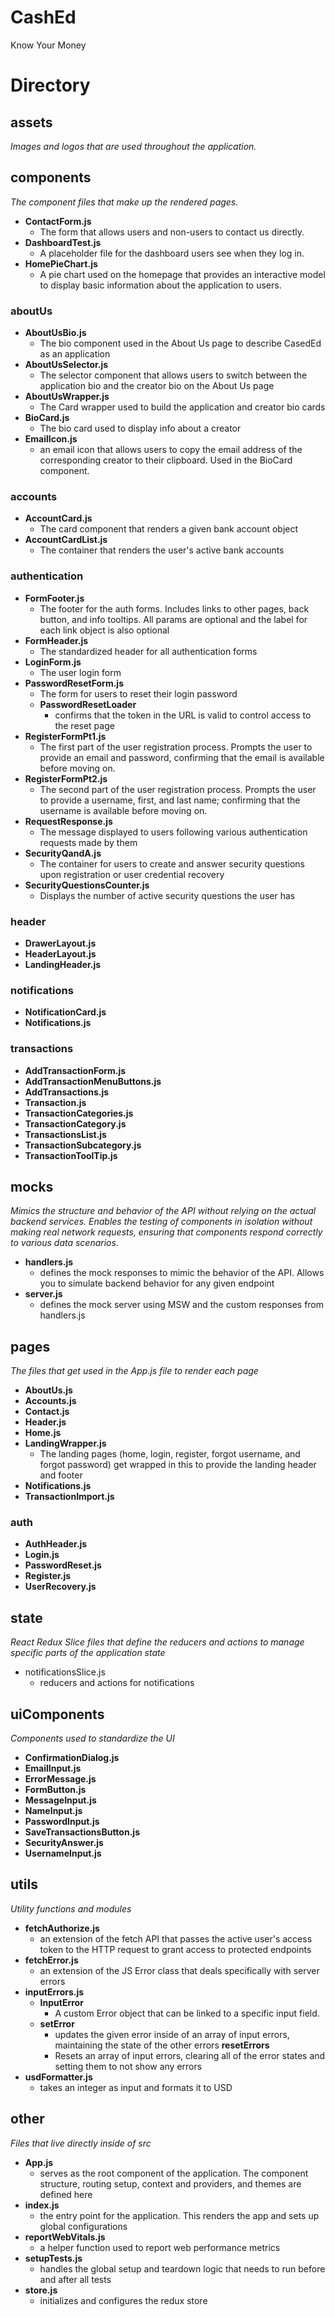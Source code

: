 # CashEd

Know Your Money

# Directory

## assets

_Images and logos that are used throughout the application._

## components

_The component files that make up the rendered pages._

- **ContactForm.js**
  - The form that allows users and non-users to contact us directly.
- **DashboardTest.js**
  - A placeholder file for the dashboard users see when they log in.
- **HomePieChart.js**
  - A pie chart used on the homepage that provides an interactive model to display basic information about the application to users.

### aboutUs

- **AboutUsBio.js**
  - The bio component used in the About Us page to describe CasedEd as an application
- **AboutUsSelector.js**
  - The selector component that allows users to switch between the application bio and the creator bio on the About Us page
- **AboutUsWrapper.js**
  - The Card wrapper used to build the application and creator bio cards
- **BioCard.js**
  - The bio card used to display info about a creator
- **EmailIcon.js**
  - an email icon that allows users to copy the email address of the corresponding creator to their clipboard. Used in the BioCard component.

### accounts

- **AccountCard.js**
  - The card component that renders a given bank account object
- **AccountCardList.js**
  - The container that renders the user's active bank accounts

### authentication

- **FormFooter.js**
  - The footer for the auth forms. Includes links to other pages, back button, and info tooltips. All params are optional and the label for each link object is also optional
- **FormHeader.js**
  - The standardized header for all authentication forms
- **LoginForm.js**
  - The user login form
- **PasswordResetForm.js**
  - The form for users to reset their login password
  - **PasswordResetLoader**
    - confirms that the token in the URL is valid to control access to the reset page
- **RegisterFormPt1.js**
  - The first part of the user registration process. Prompts the user to provide an email and password, confirming that the email is available before moving on.
- **RegisterFormPt2.js**
  - The second part of the user registration process. Prompts the user to provide a username, first, and last name; confirming that the username is available before moving on.
- **RequestResponse.js**
  - The message displayed to users following various authentication requests made by them
- **SecurityQandA.js**
  - The container for users to create and answer security questions upon registration or user credential recovery
- **SecurityQuestionsCounter.js**
  - Displays the number of active security questions the user has

### header

- **DrawerLayout.js**
- **HeaderLayout.js**
- **LandingHeader.js**

### notifications

- **NotificationCard.js**
- **Notifications.js**

### transactions

- **AddTransactionForm.js**
- **AddTransactionMenuButtons.js**
- **AddTransactions.js**
- **Transaction.js**
- **TransactionCategories.js**
- **TransactionCategory.js**
- **TransactionsList.js**
- **TransactionSubcategory.js**
- **TransactionToolTip.js**

## mocks

_Mimics the structure and behavior of the API without relying on the actual backend services. Enables the testing of components in isolation without making real network requests, ensuring that components respond correctly to various data scenarios._

- **handlers.js**
  - defines the mock responses to mimic the behavior of the API. Allows you to simulate backend behavior for any given endpoint
- **server.js**
  - defines the mock server using MSW and the custom responses from handlers.js

## pages

_The files that get used in the App.js file to render each page_

- **AboutUs.js**
- **Accounts.js**
- **Contact.js**
- **Header.js**
- **Home.js**
- **LandingWrapper.js**
  - The landing pages (home, login, register, forgot username, and forgot password) get wrapped in this to provide the landing header and footer
- **Notifications.js**
- **TransactionImport.js**

### auth

- **AuthHeader.js**
- **Login.js**
- **PasswordReset.js**
- **Register.js**
- **UserRecovery.js**

## state

_React Redux Slice files that define the reducers and actions to manage specific parts of the application state_

- notificationsSlice.js
  - reducers and actions for notifications

## uiComponents

_Components used to standardize the UI_

- **ConfirmationDialog.js**
- **EmailInput.js**
- **ErrorMessage.js**
- **FormButton.js**
- **MessageInput.js**
- **NameInput.js**
- **PasswordInput.js**
- **SaveTransactionsButton.js**
- **SecurityAnswer.js**
- **UsernameInput.js**

## utils

_Utility functions and modules_

- **fetchAuthorize.js**
  - an extension of the fetch API that passes the active user's access token to the HTTP request to grant access to protected endpoints
- **fetchError.js**
  - an extension of the JS Error class that deals specifically with server errors
- **inputErrors.js**
  - **InputError**
    - A custom Error object that can be linked to a specific input field.
  - **setError**
    - updates the given error inside of an array of input errors, maintaining the state of the other errors
      **resetErrors**
    - Resets an array of input errors, clearing all of the error states and setting them to not show any errors
- **usdFormatter.js**
  - takes an integer as input and formats it to USD

## other

_Files that live directly inside of src_

- **App.js**
  - serves as the root component of the application. The component structure, routing setup, context and providers, and themes are defined here
- **index.js**
  - the entry point for the application. This renders the app and sets up global configurations
- **reportWebVitals.js**
  - a helper function used to report web performance metrics
- **setupTests.js**
  - handles the global setup and teardown logic that needs to run before and after all tests
- **store.js**
  - initializes and configures the redux store
